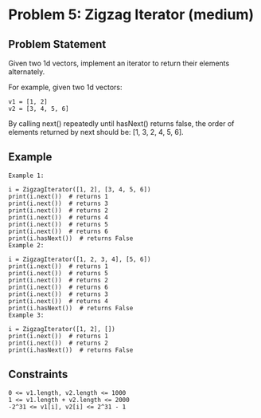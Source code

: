 # Problem 5: Zigzag Iterator (medium)

## Problem Statement

Given two 1d vectors, implement an iterator to return their elements
alternately.

For example, given two 1d vectors:

```text
v1 = [1, 2]
v2 = [3, 4, 5, 6]
```

By calling next() repeatedly until hasNext() returns false, the order of
elements returned by next should be: [1, 3, 2, 4, 5, 6].

## Example

```text
Example 1:

i = ZigzagIterator([1, 2], [3, 4, 5, 6])
print(i.next())  # returns 1
print(i.next())  # returns 3
print(i.next())  # returns 2
print(i.next())  # returns 4
print(i.next())  # returns 5
print(i.next())  # returns 6
print(i.hasNext())  # returns False
Example 2:

i = ZigzagIterator([1, 2, 3, 4], [5, 6])
print(i.next())  # returns 1
print(i.next())  # returns 5
print(i.next())  # returns 2
print(i.next())  # returns 6
print(i.next())  # returns 3
print(i.next())  # returns 4
print(i.hasNext())  # returns False
Example 3:

i = ZigzagIterator([1, 2], [])
print(i.next())  # returns 1
print(i.next())  # returns 2
print(i.hasNext())  # returns False
```

## Constraints

```text
0 <= v1.length, v2.length <= 1000
1 <= v1.length + v2.length <= 2000
-2^31 <= v1[i], v2[i] <= 2^31 - 1
```

